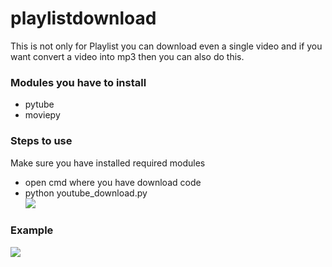 # playlistdownload
This is not only for Playlist you can download even a single video and if you want convert a video into mp3 then you can also do this. 
<h3>Modules you have to install</h3>
<ul>
  <li>pytube</li>
  <li>moviepy</li>
</ul>
<h3>Steps to use</h3>
Make sure you have installed required modules
<ul>
  <li>open cmd where you have download code</li>

  <li>python youtube_download.py <br> <img src="https://user-images.githubusercontent.com/55430330/191760622-31bfe320-70d1-4e36-ad21-a93ce2679982.PNG"></li>
</ul>
<h3>Example</h3>
<img src="https://user-images.githubusercontent.com/55430330/191761581-deaef039-1767-4fdc-a442-50db1e53970e.PNG">

